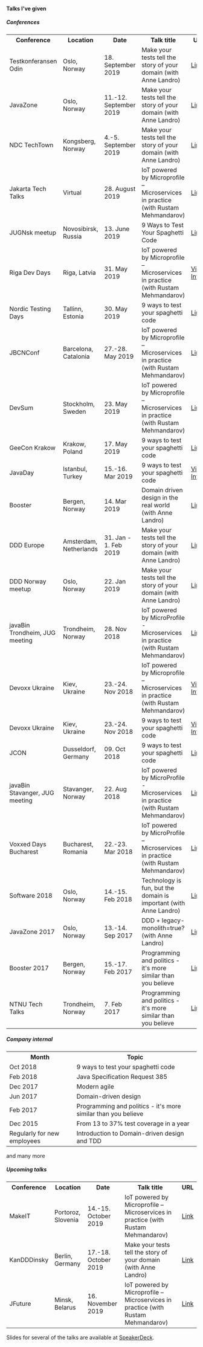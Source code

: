 #### Talks I've given

##### Conferences
<table>
<tr>
<th>Conference</th><th>Location</th>
<th>Date</th><th>Talk title</th><th>URL</th>
</tr>
<tr>
    <td>Testkonferansen Odin</td>
    <td>Oslo, Norway</td>
    <td>18. September 2019</td>
    <td>Make your tests tell the story of your domain (with Anne Landro)</td>
    <td><a href="https://event.dnd.no/odin/make-your-tests-tell-the-story-of-your-domain/">Link</a></td>
</tr>
<tr>
    <td>JavaZone</td>
    <td>Oslo, Norway</td>
    <td>11.-12. September 2019</td>
    <td>Make your tests tell the story of your domain (with Anne Landro)</td>
    <td><a href="https://2019.javazone.no/program/31684fcf-7dc4-4b3d-ae1a-1d4e46e0b9e4">Link</a></td>
</tr>
<tr>
    <td>NDC TechTown</td>
    <td>Kongsberg, Norway</td>
    <td>4.-5. September 2019</td>
    <td>Make your tests tell the story of your domain (with Anne Landro)</td>
    <td><a href="https://ndctechtown.com/talk/make-your-tests-tell-the-story-of-your-domain/">Link</a></td>
</tr>
<tr>
    <td>Jakarta Tech Talks</td>
    <td>Virtual</td>
    <td>28. August 2019</td>
    <td>IoT powered by Microprofile – Microservices in practice (with Rustam Mehmandarov)</td>
    <td><a href="https://www.meetup.com/jakartatechtalks_/events/263423153/">Link</a></td>
</tr>
<tr>
    <td>JUGNsk meetup</td>
    <td>Novosibirsk, Russia</td>
    <td>13. June 2019</td>
    <td>9 Ways to Test Your Spaghetti Code</td>
    <td><a href="https://www.meetup.com/JUGNsk/events/262010051/">Link</a></td>
</tr>
<tr>
    <td>Riga Dev Days</td>
    <td>Riga, Latvia</td>
    <td>31. May 2019</td>
    <td>IoT powered by Microprofile – Microservices in practice (with Rustam Mehmandarov)</td>
    <td><a href="https://www.youtube.com/watch?v=Kp5NRcbDvOk">Video</a> <a href="https://2019.rigadevdays.lv/event-sessions/iot-powered-by-microprofile-microservices-in-practice/">Info</a></td>
</tr>
<tr>
    <td>Nordic Testing Days</td>
    <td>Tallinn, Estonia</td>
    <td>30. May 2019</td>
    <td>9 ways to test your spaghetti code</td>
    <td><a href="https://nordictestingdays.eu/events/tracks/9-ways-test-your-spaghetti-code">Link</a></td>
</tr>
<tr>
    <td>JBCNConf</td>
    <td>Barcelona, Catalonia</td>
    <td>27.-28. May 2019</td>
    <td>IoT powered by Microprofile – Microservices in practice (with Rustam Mehmandarov)</td>
    <td><a href="http://www.jbcnconf.com/2019/infoTalk.html?id=5c44693a9034ae38180b14b2">Link</a></td>
</tr>
<tr>
    <td>DevSum</td>
    <td>Stockholm, Sweden</td>
    <td>23. May 2019</td>
    <td>IoT powered by Microprofile – Microservices in practice (with Rustam Mehmandarov)</td>
    <td><a href="https://www.devsum.se/sessions/iot-powered-by-microprofile-microservices-in-practice/">Link</a></td>
</tr>
<tr>
    <td>GeeCon Krakow</td>
    <td>Krakow, Poland</td>
    <td>17. May 2019</td>
    <td>9 ways to test your spaghetti code</td>
    <td><a href="https://2019.geecon.org/speakers/info.html?id=492">Link</a></td>
</tr>
<tr>
    <td>JavaDay</td>
    <td>Istanbul, Turkey</td>
    <td>15.-16. Mar 2019</td>
    <td>9 ways to test your spaghetti code</td>
    <td><a href="https://www.youtube.com/watch?v=RaPegXzHvhg">Video</a> <a href="https://2019.javaday.istanbul/speaker/mads-opheim/">Info</a></td> 
</tr>
<tr>
    <td>Booster</td>
    <td>Bergen, Norway</td>
    <td>14. Mar 2019</td>
    <td>Domain driven design in the real world (with Anne Landro)</td>
    <td><a href="https://2019.boosterconf.no/talks/1216">Link</a></td>
</tr>
<tr>
    <td>DDD Europe</td>
    <td>Amsterdam, Netherlands</td>
    <td>31. Jan - 1. Feb 2019</td>
    <td>Make your tests tell the story of your domain (with Anne Landro)</td>
    <td><a href="https://dddeurope.com/2019/speakers/mads-opheim/">Link</a></td>
</tr>
<tr>
    <td>DDD Norway meetup</td>
    <td>Oslo, Norway</td>
    <td>22. Jan 2019</td>
    <td>Make your tests tell the story of your domain (with Anne Landro)</td>
    <td><a href="https://www.meetup.com/dddnorway/events/257968490/">Link</a></td>
</tr>
<tr>
    <td>javaBin Trondheim, JUG meeting</td>
    <td>Trondheim, Norway</td>
    <td>28. Nov 2018</td>
    <td>IoT powered by MicroProfile - Microservices in practice (with Rustam Mehmandarov)</td>
    <td><a href="https://www.meetup.com/javaBin-Trondheim/events/255193377/">Link</a></td>
</tr>
<tr>
    <td>Devoxx Ukraine</td>
    <td>Kiev, Ukraine</td>
    <td>23.-24. Nov 2018</td>
    <td>IoT powered by Microprofile – Microservices in practice (with Rustam Mehmandarov)</td>
    <td><a href="https://www.youtube.com/watch?v=r6bhFOr_jNg">Video</a> <a href="https://dvua18.confinabox.com/talk/NBH-1424/IoT_powered_by_Microprofile_%E2%80%93_Microservices_in_practice">Info</a></td>
</tr>
<tr>
    <td>Devoxx Ukraine</td>
    <td>Kiev, Ukraine</td>
    <td>23.-24. Nov 2018</td>
    <td>9 ways to test your spaghetti code</td>
    <td><a href="https://www.youtube.com/watch?v=ZMuI524OP-8">Video</a> <a href="https://dvua18.confinabox.com/talk/XGY-1566/9_ways_to_test_your_spaghetti_code">Info</a></td>
</tr>
<tr>
    <td>JCON</td>
    <td>Dusseldorf, Germany</td>
    <td>09. Oct 2018</td>
    <td>9 ways to test your spaghetti code</td>
    <td><a href="http://jcon.one/en">Link</a></td>
</tr>
<tr>
    <td>javaBin Stavanger, JUG meeting</td>
    <td>Stavanger, Norway</td><td>22. Aug 2018</td>
    <td>IoT powered by MicroProfile - Microservices in practice (with Rustam Mehmandarov)</td>
    <td><a href="https://www.meetup.com/javaBin-Stavanger/events/253537920/">Link</a></td>
</tr>
<tr>
    <td>Voxxed Days Bucharest</td>
    <td>Bucharest, Romania</td>
    <td>22.-23. Mar 2018</td>
    <td>IoT powered by MicroProfile – Microservices in practice (with Rustam Mehmandarov)</td>
    <td><a href="https://voxxeddays.com/romania/2018/01/16/iot-powered-by-microprofile-microservices-in-practice/">Link</a></td>
</tr>
<tr>
    <td>Software 2018</td>
    <td>Oslo, Norway</td>
    <td>14.-15. Feb 2018</td>
    <td>Technology is fun, but the domain is important (with Anne Landro)</td>
    <td><a href="https://event.dnd.no/software/sessions/teknologi-er-artig-men-domenet-er-viktig-vanne-landro-og-mads-opheim-computas/">Link</a></td>
</tr>
<tr>
    <td>JavaZone 2017</td>
    <td>Oslo, Norway</td>
    <td>13.-14. Sep 2017</td>
    <td>DDD + legacy-monolith=true? (with Anne Landro)</td>
    <td><a href="https://2017.javazone.no/program/bcbb8c889b204ddbb59a4c5d67035897">Link</a></td>
</tr>
<tr>
    <td>Booster 2017</td>
    <td>Bergen, Norway</td>
    <td>15.-17. Feb 2017</td>
    <td>Programming and politics - it's more similar than you believe</td>
    <td><a href="https://2017.boosterconf.no/talks/877">Link</a></td>
</tr>
<tr>
    <td>NTNU Tech Talks</td>
    <td>Trondheim, Norway</td>
    <td>7. Feb 2017</td>
    <td>Programming and politics - it's more similar than you believe</td><td><a href="https://techtalks.no/">Link</a></td>
</tr>
</table>

##### Company internal
<table>
<tr>
    <th>Month</th><th>Topic</th>
</tr>
<tr><td>Oct 2018</td><td>9 ways to test your spaghetti code</td></tr>
<tr><td>Feb 2018</td><td>Java Specification Request 385</td></tr>
<tr><td>Dec 2017</td><td>Modern agile</td></tr>
<tr><td>Jun 2017</td><td>Domain-driven design</td></tr>
<tr><td>Feb 2017</td><td>Programming and politics - it's more similar than you believe</td></tr>
<tr><td>Dec 2015</td><td>From 13 to 37% test coverage in a year</td></tr>
<tr><td>Regularly for new employees</td><td>Introduction to Domain-driven design and TDD</td></tr>
</table>
and many more

##### Upcoming talks
<table>
<tr><th>Conference </th><th> Location </th><th> Date </th><th> Talk title </th><th> URL</th></tr>
<tr>
    <td>MakeIT</td>
    <td>Portoroz, Slovenia</td>
    <td>14.-15. October 2019</td>
    <td>IoT powered by Microprofile – Microservices in practice (with Rustam Mehmandarov)</td>
    <td><a href="https://www.makeit.si/index.php/vsebina/java-devops/item/90-iot-powered-by-microprofile-microservices-in-practice/">Link</a></td>
</tr>
<tr>
    <td>KanDDDinsky</td>
    <td>Berlin, Germany</td>
    <td>17.-18. October 2019</td>
    <td>Make your tests tell the story of your domain (with Anne Landro)</td>
    <td><a href="https://kandddinsky.de/">Link</a></td>
</tr>
<tr>
    <td>JFuture</td>
    <td>Minsk, Belarus</td>
    <td>16. November 2019</td>
    <td>IoT powered by Microprofile – Microservices in practice (with Rustam Mehmandarov)</td>
    <td><a href="https://jfuture.dev/">Link</a></td>
</tr>
</table>

Slides for several of the talks are available at <a href="https://speakerdeck.com/madsopheim">SpeakerDeck</a>.